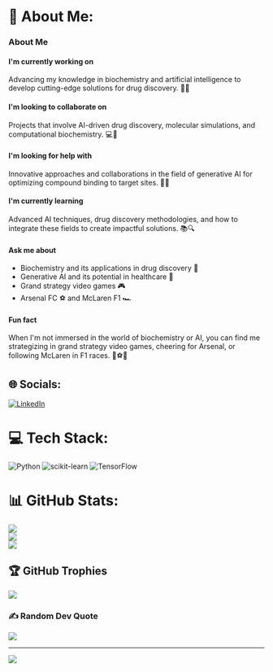 # 💫 About Me:
### About Me

#### I'm currently working on
Advancing my knowledge in biochemistry and artificial intelligence to develop cutting-edge solutions for drug discovery. 🧬🤖

#### I'm looking to collaborate on
Projects that involve AI-driven drug discovery, molecular simulations, and computational biochemistry. 💻🔬

#### I'm looking for help with
Innovative approaches and collaborations in the field of generative AI for optimizing compound binding to target sites. 🧠💊

#### I'm currently learning
Advanced AI techniques, drug discovery methodologies, and how to integrate these fields to create impactful solutions. 📚🔍

#### Ask me about
- Biochemistry and its applications in drug discovery 🧪
- Generative AI and its potential in healthcare 🏥
- Grand strategy video games 🎮
- Arsenal FC ⚽ and McLaren F1 🏎️

#### Fun fact
When I'm not immersed in the world of biochemistry or AI, you can find me strategizing in grand strategy video games, cheering for Arsenal, or following McLaren in F1 races. 🎲⚽🏁

## 🌐 Socials:
[![LinkedIn](https://img.shields.io/badge/LinkedIn-%230077B5.svg?logo=linkedin&logoColor=white)](https://www.linkedin.com/in/mihirhurwanth/) 

# 💻 Tech Stack:
![Python](https://img.shields.io/badge/python-3670A0?style=for-the-badge&logo=python&logoColor=ffdd54) ![scikit-learn](https://img.shields.io/badge/scikit--learn-%23F7931E.svg?style=for-the-badge&logo=scikit-learn&logoColor=white) ![TensorFlow](https://img.shields.io/badge/TensorFlow-%23FF6F00.svg?style=for-the-badge&logo=TensorFlow&logoColor=white)
# 📊 GitHub Stats:
![](https://github-readme-stats.vercel.app/api?username=MH261102&theme=dark&hide_border=true&include_all_commits=true&count_private=false)<br/>
![](https://github-readme-streak-stats.herokuapp.com/?user=MH261102&theme=dark&hide_border=true)<br/>
![](https://github-readme-stats.vercel.app/api/top-langs/?username=MH261102&theme=dark&hide_border=true&include_all_commits=true&count_private=false&layout=compact)

## 🏆 GitHub Trophies
![](https://github-profile-trophy.vercel.app/?username=MH261102&theme=darcula&no-frame=true&no-bg=true&margin-w=4)

### ✍️ Random Dev Quote
![](https://quotes-github-readme.vercel.app/api?type=horizontal&theme=radical)

---
[![](https://visitcount.itsvg.in/api?id=MH261102&icon=0&color=0)](https://visitcount.itsvg.in)

<!-- Proudly created with GPRM ( https://gprm.itsvg.in ) -->
